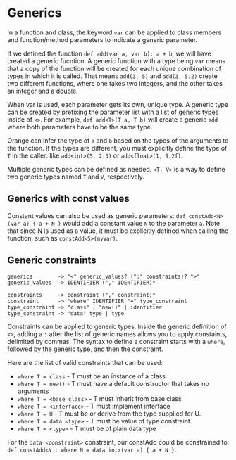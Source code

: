 # Generics

In a function and class, the keyword `var` can be applied to class members and function/method parameters to indicate a generic parameter.

If we defined the function `def add(var a, var b): a + b`, we will have created a generic fucntion. A generic function with a type being `var` means that a copy of the function will be created for each unique combination of types in which it is called. That means `add(3, 5)` and `add(3, 5.2)` create two different functions, where one takes two integers, and the other takes an integer and a double.

When var is used, each parameter gets its own, unique type. A generic type can be created by prefixing the parameter list with a list of generic types inside of `<>`. For example, `def add<T>(T a, T b)` will create a generic `add` where both parameters have to be the same type.

Orange can infer the type of `a` and `b` based on the types of the arguments to the function. If the types are different, you must explicitly define the type of `T` in the caller: like `add<int>(5, 2.3)` or `add<float>(1, 9.2f)`.

Multiple generic types can be defined as needed. `<T, V>` is a way to define two generic types named `T` and `V`, respectively.

## Generics with const values

Constant values can also be used as generic parameters: `def constAdd<N>(var a) { a + N }`
would add a constant value `N` to the parameter `a`. Note that since N is used as a value, it must be explicitly defined when calling the function, such as `constAdd<5>(myVar)`.

## Generic constraints

	generics        -> "<" generic_values? (":" constraints)? ">"
	generic_values  -> IDENTIFIER ("," IDENTIFIER)*

	constraints     -> constraint ("," constraint)*
	constraint      -> "where" IDENTIFIER "=" type_constraint
	type_constraint -> "class" | "new()" | identifier
	type_constraint -> "data" type | type

Constraints can be applied to generic types. Inside the generic definition of `<>`, adding a `:` after the list of generic names allows you to apply constaints, delimited by commas. The syntax to define a constraint starts with a `where`, followed by the generic type, and then the constraint.

Here are the list of valid constraints that can be used:

- `where T = class` - T must be an instance of a class
- `where T = new()` - T must have a default constructor that takes no arguments
- `where T = <base class>` - T must inherit from base class
- `where T = <interface>` - T must implement interface
- `where T = U` - T must be or derive from the type supplied for U.
- `where T = data <type>` - T must be value of type constraint.
- `where T = <type>` - T must be of plain data type

For the `data <constraint>` constraint, our constAdd<N> could be constrained to: `def constAdd<N : where N = data int>(var a) { a + N }`.
